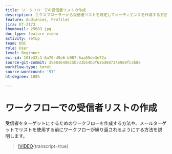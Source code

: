 ```yaml
---
title: ワークフローでの受信者リストの作成
description: エクスプローラーから受信者リストを設定してオーディエンスを作成する方法を説明します。
feature: Audiences, Profiles
jira: KT-2173
thumbnail: 25603.jpg
doc-type: feature video
activity: setup
team: DOC
role: User
level: Beginner
exl-id: 101e32c1-6a70-49a6-b987-6aa55de3e72a
source-git-commit: 35e036486c5b533b54b3f626d88734e9a9fc3b8a
workflow-type: tm+mt
source-wordcount: '57'
ht-degree: 100%

---
```


# ワークフローでの受信者リストの作成

受信者をターゲットにするためのワークフローを作成する方法や、メールターゲットでリストを使用する前にワークフローが繰り返されるようにする方法を説明します。

>[!VIDEO](https://video.tv.adobe.com/v/27494?quality=12&learn=on&captions=jpn){transcript=true}
